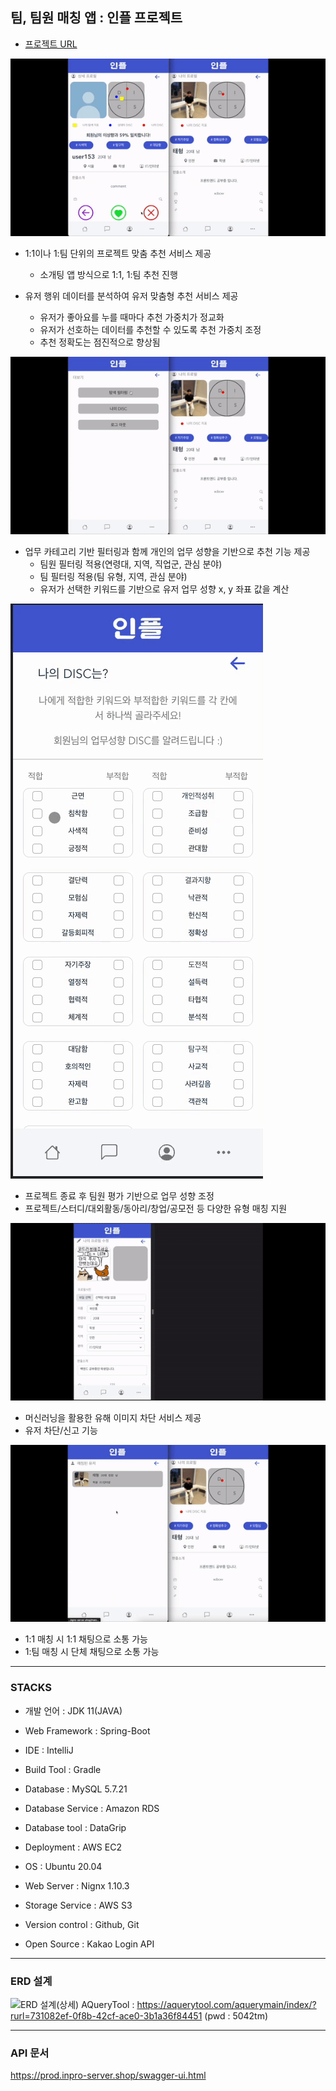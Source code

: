 ## 팀, 팀원 매칭 앱 : 인플 프로젝트
- [프로젝트 URL](https://prod.inpro-server.shop/kakaologin)

![](./img/like.gif)

- 1:1이나 1:팀 단위의 프로젝트 맞춤 추천 서비스 제공
  - 소개팅 앱 방식으로 1:1, 1:팀 추천 진행

- 유저 행위 데이터를 분석하여 유저 맞춤형 추천 서비스 제공
  - 유저가 좋아요를 누를 때마다 추천 가중치가 정교화
  - 유저가 선호하는 데이터를 추천할 수 있도록 추천 가중치 조정
  - 추천 정확도는 점진적으로 향상됨

![](./img/matching_filtering.gif)

- 업무 카테고리 기반 필터링과 함께 개인의 업무 성향을 기반으로 추천 기능 제공
  - 팀원 필터링 적용(연령대, 지역, 직업군, 관심 분야)
  - 팀 필터링 적용(팀 유형, 지역, 관심 분야)
  - 유저가 선택한 키워드를 기반으로 유저 업무 성향 x, y 좌표 값을 계산

![](./img/disc_test.gif)

- 프로젝트 종료 후 팀원 평가 기반으로 업무 성향 조정
- 프로젝트/스터디/대외활동/동아리/창업/공모전 등 다양한 유형 매칭 지원

![](./img/bad_image_filtering.gif)

- 머신러닝을 활용한 유해 이미지 차단 서비스 제공
- 유저 차단/신고 기능

![](./img/chat.gif)

- 1:1 매칭 시 1:1 채팅으로 소통 가능
- 1:팀 매칭 시 단체 채팅으로 소통 가능

- - -

### STACKS
- 개발 언어 : JDK 11(JAVA)
- Web Framework : Spring-Boot
- IDE : IntelliJ
- Build Tool : Gradle

- Database : MySQL 5.7.21
- Database Service : Amazon RDS
- Database tool : DataGrip

- Deployment : AWS EC2
- OS : Ubuntu 20.04
- Web Server : Nignx 1.10.3
- Storage Service : AWS S3
- Version control : Github, Git
- Open Source : Kakao Login API

- - -

### ERD 설계
![ERD 설계(상세)](https://user-images.githubusercontent.com/62875437/207512194-15458bf1-cc2e-44f9-980c-e8b5b5506b67.png)
AQueryTool : https://aquerytool.com/aquerymain/index/?rurl=731082ef-0f8b-42cf-ace0-3b1a36f84451 (pwd : 5042tm)

- - -

### API 문서
https://prod.inpro-server.shop/swagger-ui.html
